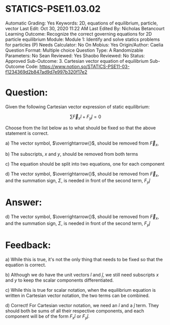 # STATICS-PSE11.03.02

Automatic Grading: Yes
Keywords: 2D, equations of equilibrium, particle, vector
Last Edit: Oct 30, 2020 11:22 AM
Last Edited By: Nicholas Betancourt
Learning Outcome: Recognize the correct governing equations for 2D particle equilibrium 
Module: Module 1: Identify and solve statics problems for particles (P)
Needs Calculator: No
On Mobius: Yes
Origin/Author: Caelia
Question Format: Multiple choice
Question Type: A
Randomizable Parameters: No
Sean Reviewed: Yes
Shaobo Reviewed: No
Status: Approved
Sub-Outcome: 3. Cartesian vector equation of equilibrium 
Sub-Outcome Code: https://www.notion.so/STATICS-PSE11-03-f1234369d2b847ad9d7e997b320f17e2

# Question:

Given the following Cartesian vector expression of static equilibrium:

$$\sum\overrightarrow{F}_x\hat{i}+F_y\hat{j}=0$$

Choose from the list below as to what should be fixed so that the above statement is correct. 

a) The vector symbol, $\overrightarrow{}$, should be removed from $\overrightarrow{F}_x$, 

b) The subscripts, $x$ and $y$, should be removed from both terms

c) The equation should be split into two equations, one for each component

d) The vector symbol, $\overrightarrow{}$, should be removed from $\overrightarrow{F}_x$, and the summation sign, $\Sigma$, is needed in front of the second term, $F_y\hat{j}$

# Answer:

d) The vector symbol, $\overrightarrow{}$, should be removed from $\overrightarrow{F}_x$, and the summation sign, $\Sigma$, is needed in front of the second term, $F_y\hat{j}$

# Feedback:

a) While this is true, it's not the only thing that needs to be fixed so that the equation is correct. 

b) Although we do have the unit vectors $\hat{i}$ and $\hat{j}$, we still need subscripts $x$ and $y$ to keep the scalar components differentiated. 

c) While this is true for scalar notation, when the equilibrium equation is written in Cartesian vector notation, the two terms can be combined. 

d) Correct!  For Cartesian vector notation, we need an $\hat{i}$ and a $\hat{j}$ term.  They should both be sums of all their respective components, and each component will be of the form $F_x\hat{i}$ or $F_y\hat{j}$.